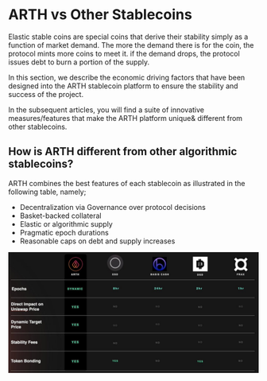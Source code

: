 # ARTH vs Other Stablecoins

Elastic stable coins are special coins that derive their stability simply as a function of market demand. The more the demand there is for the coin, the protocol mints more coins to meet it. if the demand drops, the protocol issues debt to burn a portion of the supply.  
  
In this section, we describe the economic driving factors that have been designed into the ARTH stablecoin platform to ensure the stability and success of the project.  
  
In the subsequent articles, you will find a suite of innovative measures/features that make the ARTH platform unique& different from other stablecoins. 

## How is ARTH different from other algorithmic stablecoins?

ARTH combines the best features of each stablecoin as illustrated in the following table, namely;

* Decentralization via Governance over protocol decisions
* Basket-backed collateral
* Elastic or algorithmic supply
* Pragmatic epoch durations
* Reasonable caps on debt and supply increases

![](../.gitbook/assets/image%20%2877%29.png)





